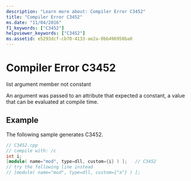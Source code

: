 ```yaml
---
description: "Learn more about: Compiler Error C3452"
title: "Compiler Error C3452"
ms.date: "11/04/2016"
f1_keywords: ["C3452"]
helpviewer_keywords: ["C3452"]
ms.assetid: e5293dcf-cb70-4133-ae2a-0bb496950ba0
---
```

# Compiler Error C3452

list argument member not constant

An argument was passed to an attribute that expected a constant, a value that can be evaluated at compile time.

## Example

The following sample generates C3452.

```cpp
// C3452.cpp
// compile with: /c
int i;
[module( name="mod", type=dll, custom={i} ) ];   // C3452
// try the following line instead
// [module( name="mod", type=dll, custom={"a"} ) ];
```
